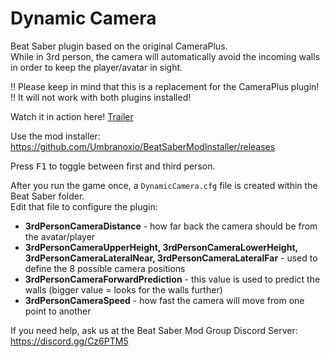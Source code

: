 # Dynamic Camera
Beat Saber plugin based on the original CameraPlus.  
While in 3rd person, the camera will automatically avoid the incoming walls in order to keep the player/avatar in sight.

!! Please keep in mind that this is a replacement for the CameraPlus plugin!  
!! It will not work with both plugins installed! 

Watch it in action here! [Trailer](https://www.youtube.com/watch?v=y0fMcUkKPFE)

Use the mod installer: https://github.com/Umbranoxio/BeatSaberModInstaller/releases

Press <kbd>F1</kbd> to toggle between first and third person.

After you run the game once, a `DynamicCamera.cfg` file is created within the Beat Saber folder.  
Edit that file to configure the plugin:  
* **3rdPersonCameraDistance** - how far back the camera should be from the avatar/player  
* **3rdPersonCameraUpperHeight, 3rdPersonCameraLowerHeight, 3rdPersonCameraLateralNear, 3rdPersonCameraLateralFar** - used to define the 8 possible camera positions  
* **3rdPersonCameraForwardPrediction** - this value is used to predict the walls (bigger value = looks for the walls further)  
* **3rdPersonCameraSpeed** - how fast the camera will move from one point to another

If you need help, ask us at the Beat Saber Mod Group Discord Server:  
https://discord.gg/Cz6PTM5
